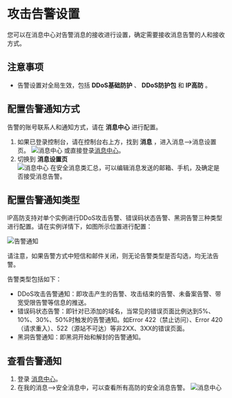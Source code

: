 # 攻击告警设置

您可以在消息中心对告警消息的接收进行设置，确定需要接收消息告警的人和接收方式。

## 注意事项
- 告警设置对全局生效，包括 **DDoS基础防护** 、 **DDoS防护包** 和 **IP高防** 。

## 配置告警通知方式
告警的账号联系人和通知方式，请在 **消息中心** 进行配置。
1. 如果已登录控制台，请在控制台右上方，找到 **消息** ，进入消息-->消息设置页。
![消息中心](https://github.com/jdcloudcom/cn/blob/edit/image/Advanced%20Anti-DDoS/message%2001.png)
或直接登录[消息中心](https://uc.jdcloud.com/message/mine)。
2. 切换到 **消息设置页**  
![消息中心](https://github.com/jdcloudcom/cn/blob/edit/image/Advanced%20Anti-DDoS/message%2002.png)
在安全消息类汇总，可以编辑消息发送的邮箱、手机，及确定是否接受消息告警。</BR>

##  配置告警通知类型

IP高防支持对单个实例进行DDoS攻击告警、错误码状态告警、黑洞告警三种类型进行配置。请在实例详情下，如图所示位置进行配置：

![告警通知](https://github.com/jdcloudcom/cn/blob/Anti-DDoS/image/Advanced%20Anti-DDoS/alarm.png)

请注意，如果告警方式中短信和邮件关闭，则无论告警类型是否勾选，均无法告警。

告警类型包括如下：

- DDoS攻击告警通知：即攻击产生的告警、攻击结束的告警、未备案告警、带宽受限告警等信息的推送。
- 错误码状态告警：即针对已添加的域名，当常见的错误页面比例达到5%、10%、30%、50%时触发的告警通知。如Error 422（禁止访问）、Error 420（请求重入）、522（源站不可达）等非2XX、3XX的错误页面。
- 黑洞告警通知：即黑洞开始和解封的告警通知。

## 查看告警通知
1. 登录 [消息中心](https://uc.jdcloud.com/message/mine)。
2. 在我的消息–>安全消息中，可以查看所有高防的安全消息告警。
![消息中心](https://github.com/jdcloudcom/cn/blob/edit/image/Advanced%20Anti-DDoS/message%2003.png)
